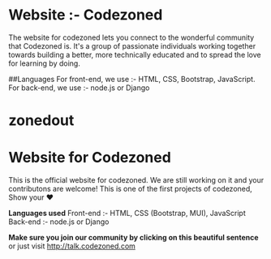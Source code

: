 
# Website :- Codezoned
  The website for codezoned lets you connect to the wonderful community that Codezoned is. It's a group of passionate individuals working together towards building a better, more technically educated and to spread the love for learning by doing.
 
##Languages
For front-end, we use :- HTML, CSS, Bootstrap, JavaScript.
For back-end, we use :- node.js or Django


# zonedout
 # Website for Codezoned
 This is the official website for codezoned. We are still working on it and your contributons are welcome!
 This is one of the first projects of codezoned, Show your ❤️
 
 **Languages used**
  Front-end :- HTML, CSS (Bootstrap, MUI), JavaScript
  Back-end :- node.js or Django
  
 **Make sure you join our community by clicking on this beautiful sentence**
 or just visit http://talk.codezoned.com


